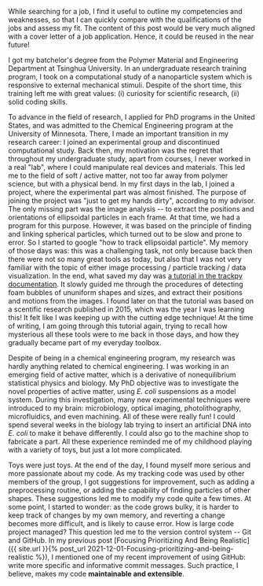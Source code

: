 While searching for a job, I find it useful to outline my competencies and weaknesses, so that I can quickly compare with the qualifications of the jobs and assess my fit. The content of this post would be very much aligned with a cover letter of a job application. Hence, it could be reused in the near future!

I got my batchelor's degree from the Polymer Material and Engineering Department at Tsinghua University. In an undergraduate research training program, I took on a computational study of a nanoparticle system which is responsive to external mechanical stimuli. Despite of the short time, this training left me with great values: (i) curiosity for scientific research, (ii) solid coding skills.

To advance in the field of research, I applied for PhD programs in the United States, and was admitted to the Chemical Engineering program at the University of Minnesota. There, I made an important transition in my research career: I joined an experimental group and discontinued computational study. Back then, my motivation was the regret that throughout my undergraduate study, apart from courses, I never worked in a real "lab", where I could manipulate real devices and materials. This led me to the field of soft / active matter, not too far away from polymer science, but with a physical bend. In my first days in the lab, I joined a project, where the experimental part was almost finished. The purpose of joining the project was "just to get my hands dirty", according to my advisor. The only missing part was the image analysis -- to extract the positions and orientations of ellipsoidal particles in each frame. At that time, we had a program for this purpose. However, it was based on the principle of finding and linking spherical particles, which turned out to be slow and prone to error. So I started to google "how to track ellipsoidal particle". My memory of those days was: this was a challenging task, not only because back then there were not so many great tools as today, but also that I was not very familiar with the topic of either image processing / particle tracking / data visualization. In the end, what saved my day was [a tutorial in the trackpy documentation](http://soft-matter.github.io/trackpy/v0.5.0/tutorial/custom-feature-detection.html). It slowly guided me through the procedures of detecting foam bubbles of ununiform shapes and sizes, and extract their positions and motions from the images. I found later on that the tutorial was based on a scentific research published in 2015, which was the year I was learning this! It felt like I was keeping up with the cutting edge technique! At the time of writing, I am going through this tutorial again, trying to recall how mysterious all these tools were to me back in those days, and how they gradually became part of my everyday toolbox. 

Despite of being in a chemical engineering program, my research was hardly anything related to chemical engineering. I was working in an emerging field of active matter, which is a derivative of nonequilibrium statistical physics and biology. My PhD objective was to investigate the novel properties of active matter, using *E. coli* suspensions as a model system. During this investigation, many new experimental techniques were introduced to my brain: microbiology, optical imaging, photolithography, microfluidics, and even machining. All of these were really fun! I could spend several weeks in the biology lab trying to insert an artificial DNA into *E. coli* to make it behave differently. I could also go to the machine shop to fabricate a part. All these experience reminded me of my childhood playing with a variety of toys, but just a lot more complicated. 

Toys were just toys. At the end of the day, I found myself more serious and more passionate about my code. As my tracking code was used by other members of the group, I got suggestions for improvement, such as adding a preprocessing routine, or adding the capability of finding particles of other shapes. These suggestions led me to modify my code quite a few times. At some point, I started to wonder: as the code grows bulky, it is harder to keep track of changes by my own memory, and reverting a change becomes more difficult, and is likely to cause error. How is large code project managed? This question led me to the version control system -- Git and GitHub. In my previous post [Focusing Prioritizing And Being Realistic]({{ site.url }}{% post_url 2021-12-01-Focusing-prioritizing-and-being-realistic %}), I mentioned one of my recent improvement of using GitHub: write more specific and informative commit messages. Such practice, I believe, makes my code **maintainable and extensible**.   